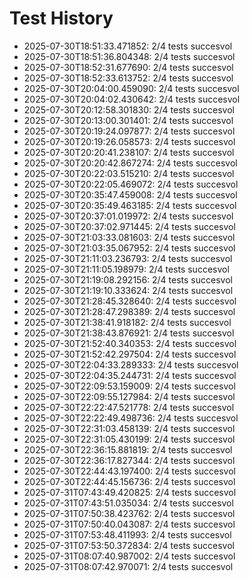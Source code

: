 # Test History

- 2025-07-30T18:51:33.471852: 2/4 tests succesvol
- 2025-07-30T18:51:36.804348: 2/4 tests succesvol
- 2025-07-30T18:52:31.677690: 2/4 tests succesvol
- 2025-07-30T18:52:33.613752: 2/4 tests succesvol
- 2025-07-30T20:04:00.459090: 2/4 tests succesvol
- 2025-07-30T20:04:02.430642: 2/4 tests succesvol
- 2025-07-30T20:12:58.301830: 2/4 tests succesvol
- 2025-07-30T20:13:00.301401: 2/4 tests succesvol
- 2025-07-30T20:19:24.097877: 2/4 tests succesvol
- 2025-07-30T20:19:26.058573: 2/4 tests succesvol
- 2025-07-30T20:20:41.238107: 2/4 tests succesvol
- 2025-07-30T20:20:42.867274: 2/4 tests succesvol
- 2025-07-30T20:22:03.515210: 2/4 tests succesvol
- 2025-07-30T20:22:05.469072: 2/4 tests succesvol
- 2025-07-30T20:35:47.459008: 2/4 tests succesvol
- 2025-07-30T20:35:49.463185: 2/4 tests succesvol
- 2025-07-30T20:37:01.019972: 2/4 tests succesvol
- 2025-07-30T20:37:02.971445: 2/4 tests succesvol
- 2025-07-30T21:03:33.081603: 2/4 tests succesvol
- 2025-07-30T21:03:35.067952: 2/4 tests succesvol
- 2025-07-30T21:11:03.236793: 2/4 tests succesvol
- 2025-07-30T21:11:05.198979: 2/4 tests succesvol
- 2025-07-30T21:19:08.292156: 2/4 tests succesvol
- 2025-07-30T21:19:10.333624: 2/4 tests succesvol
- 2025-07-30T21:28:45.328640: 2/4 tests succesvol
- 2025-07-30T21:28:47.298389: 2/4 tests succesvol
- 2025-07-30T21:38:41.918182: 2/4 tests succesvol
- 2025-07-30T21:38:43.876921: 2/4 tests succesvol
- 2025-07-30T21:52:40.340353: 2/4 tests succesvol
- 2025-07-30T21:52:42.297504: 2/4 tests succesvol
- 2025-07-30T22:04:33.289333: 2/4 tests succesvol
- 2025-07-30T22:04:35.244731: 2/4 tests succesvol
- 2025-07-30T22:09:53.159009: 2/4 tests succesvol
- 2025-07-30T22:09:55.127984: 2/4 tests succesvol
- 2025-07-30T22:22:47.521778: 2/4 tests succesvol
- 2025-07-30T22:22:49.498736: 2/4 tests succesvol
- 2025-07-30T22:31:03.458139: 2/4 tests succesvol
- 2025-07-30T22:31:05.430199: 2/4 tests succesvol
- 2025-07-30T22:36:15.881819: 2/4 tests succesvol
- 2025-07-30T22:36:17.827344: 2/4 tests succesvol
- 2025-07-30T22:44:43.197400: 2/4 tests succesvol
- 2025-07-30T22:44:45.156736: 2/4 tests succesvol
- 2025-07-31T07:43:49.420825: 2/4 tests succesvol
- 2025-07-31T07:43:51.035034: 2/4 tests succesvol
- 2025-07-31T07:50:38.423762: 2/4 tests succesvol
- 2025-07-31T07:50:40.043087: 2/4 tests succesvol
- 2025-07-31T07:53:48.411993: 2/4 tests succesvol
- 2025-07-31T07:53:50.372834: 2/4 tests succesvol
- 2025-07-31T08:07:40.987002: 2/4 tests succesvol
- 2025-07-31T08:07:42.970071: 2/4 tests succesvol
